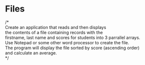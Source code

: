 # Files  
/*  
Create an application that reads and then displays  
the contents of a file containing records with the   
firstname, last name and scores for students into 3 parrallel arrays.  
Use Notepad or some other word processor to create the file.  
The program will display the file sorted by score (ascending order)  
and calculate an average.  
 */  
